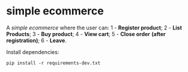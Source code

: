 # simple ecommerce
A *simple ecommerce* where the user can: 
1 - __Register product__; 
2 - __List Products__; 
3 - __Buy product__; 
4 - __View cart__; 
5 - __Close order__ __(after registration)__; 
6 - __Leave__.

Install dependencies:
```console
pip install -r requirements-dev.txt
```
